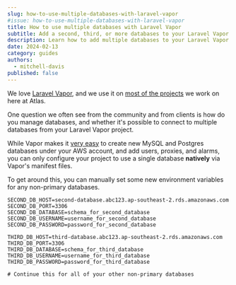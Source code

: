 ```yaml
---
slug: how-to-use-multiple-databases-with-laravel-vapor
#issue: how-to-use-multiple-databases-with-laravel-vapor
title: How to use multiple databases with Laravel Vapor
subtitle: Add a second, third, or more databases to your Laravel Vapor project.
description: Learn how to add multiple databases to your Laravel Vapor project.
date: 2024-02-13
category: guides
authors:
  - mitchell-davis
published: false
---
```


We love [Laravel Vapor](https://vapor.laravel.com/), and we use it on [most of the projects](/tech-stack) we work on
here at Atlas.

One question we often see from the community and from clients is how do you manage databases, and whether it's possible
to connect to multiple databases from your Laravel Vapor project.

While Vapor makes it [very easy](https://docs.vapor.build/resources/databases.html) to create new MySQL and Postgres
databases under your AWS account, and add users, proxies, and alarms, you can only configure your project to use a
single database **natively** via Vapor's manifest files.

To get around this, you can manually set some new environment variables for any non-primary databases.

```dotenv
SECOND_DB_HOST=second-database.abc123.ap-southeast-2.rds.amazonaws.com
SECOND_DB_PORT=3306
SECOND_DB_DATABASE=schema_for_second_database
SECOND_DB_USERNAME=username_for_second_database
SECOND_DB_PASSWORD=password_for_second_database

THIRD_DB_HOST=third-database.abc123.ap-southeast-2.rds.amazonaws.com
THIRD_DB_PORT=3306
THIRD_DB_DATABASE=schema_for_third_database
THIRD_DB_USERNAME=username_for_third_database
THIRD_DB_PASSWORD=password_for_third_database

# Continue this for all of your other non-primary databases
```
